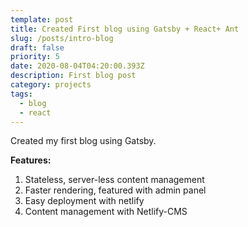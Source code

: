 ```yaml
---
template: post
title: Created First blog using Gatsby + React+ Ant
slug: /posts/intro-blog
draft: false
priority: 5
date: 2020-08-04T04:20:00.393Z
description: First blog post
category: projects
tags:
  - blog
  - react
---
```

Created my first blog using Gatsby.

**Features:**

1. Stateless, server-less content management
2. Faster rendering, featured with admin panel
3. Easy deployment with netlify
4. Content management with Netlify-CMS
